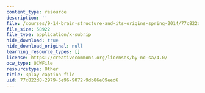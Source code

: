 ```yaml
---
content_type: resource
description: ''
file: /courses/9-14-brain-structure-and-its-origins-spring-2014/77c822d829795e9690729db86e09eed6_555142.vtt
file_size: 58922
file_type: application/x-subrip
hide_download: true
hide_download_original: null
learning_resource_types: []
license: https://creativecommons.org/licenses/by-nc-sa/4.0/
ocw_type: OCWFile
resourcetype: Other
title: 3play caption file
uid: 77c822d8-2979-5e96-9072-9db86e09eed6
---
```

